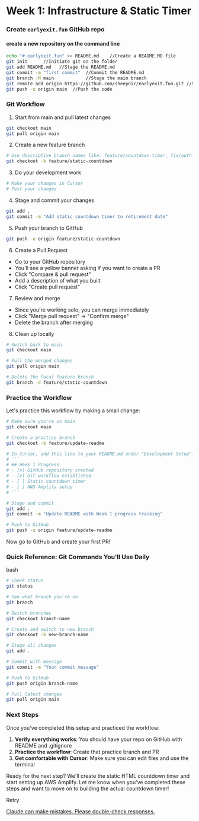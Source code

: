 # Week 1: Infrastructure & Static Timer

### Create `earlyexit.fun` GitHub repo

#### create a new repository on the command line

```bash
echo "# earlyexit.fun" >> README.md    //Create a README.MD file
git init      //Initiate git on the folder
git add README.md   //Stage the README.md 
git commit -m "first commit"  //Commit the README.md
git branch -M main            //Stage the maim branch
git remote add origin https://github.com/sheepnir/earlyexit.fun.git //Set the origin folder to a remote repo 
git push -u origin main  //Push the code
```



### Git Workflow

1. Start from main and pull latest changes

```bash
git checkout main
git pull origin main
```

2. Create a new feature branch

```bash
# Use descriptive branch names like: feature/countdown-timer, fix/auth-bug, etc.
git checkout -b feature/static-countdown
```

3. Do your development work

```bash
# Make your changes in Cursor
# Test your changes
```

4. Stage and commit your changes

```bash
git add .
git commit -m "Add static countdown timer to retirement date"
```

5. Push your branch to GitHub

```bash
git push -u origin feature/static-countdown
```

6. Create a Pull Request

- Go to your GitHub repository
- You'll see a yellow banner asking if you want to create a PR
- Click "Compare & pull request"
- Add a description of what you built
- Click "Create pull request"

7. Review and merge

- Since you're working solo, you can merge immediately
- Click "Merge pull request" → "Confirm merge"
- Delete the branch after merging

8. Clean up locally

```bash
# Switch back to main
git checkout main

# Pull the merged changes
git pull origin main

# Delete the local feature branch
git branch -d feature/static-countdown
```

###  Practice the Workflow

Let's practice this workflow by making a small change:

```bash
# Make sure you're on main
git checkout main

# Create a practice branch
git checkout -b feature/update-readme

# In Cursor, add this line to your README.md under "Development Setup":
# ```
# ## Week 1 Progress
# - [x] GitHub repository created
# - [x] Git workflow established
# - [ ] Static countdown timer
# - [ ] AWS Amplify setup
# ```

# Stage and commit
git add .
git commit -m "Update README with Week 1 progress tracking"

# Push to GitHub
git push -u origin feature/update-readme
```

Now go to GitHub and create your first PR!

### Quick Reference: Git Commands You'll Use Daily

bash

```bash
# Check status
git status

# See what branch you're on
git branch

# Switch branches
git checkout branch-name

# Create and switch to new branch
git checkout -b new-branch-name

# Stage all changes
git add .

# Commit with message
git commit -m "Your commit message"

# Push to GitHub
git push origin branch-name

# Pull latest changes
git pull origin main
```

### Next Steps

Once you've completed this setup and practiced the workflow:

1. **Verify everything works**: You should have your repo on GitHub with README and .gitignore
2. **Practice the workflow**: Create that practice branch and PR
3. **Get comfortable with Cursor**: Make sure you can edit files and use the terminal

Ready for the next step? We'll create the static HTML countdown timer and start setting up AWS Amplify. Let me know when you've completed these steps and want to move on to building the actual countdown timer!



Retry



[Claude can make mistakes. 
Please double-check responses.](https://support.anthropic.com/en/articles/8525154-claude-is-providing-incorrect-or-misleading-responses-what-s-going-on)